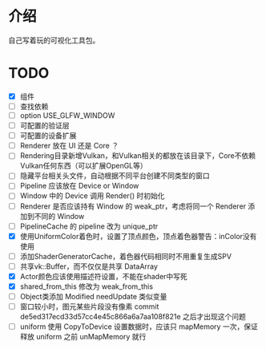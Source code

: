 # 介绍
自己写着玩的可视化工具包。

# TODO
- [x] 组件
- [ ] 查找依赖
- [ ] option USE_GLFW_WINDOW
- [ ] 可配置的验证层
- [ ] 可配置的设备扩展
- [ ] Renderer 放在 UI 还是 Core ？
- [ ] Rendering目录新增Vulkan，和Vulkan相关的都放在该目录下，Core不依赖Vulkan任何东西（可以扩展OpenGL等）
- [ ] 隐藏平台相关头文件，自动根据不同平台创建不同类型的窗口
- [ ] Pipeline 应该放在 Device or Window
- [ ] Window 中的 Device 调用 Render() 时初始化
- [ ] Renderer 是否应该持有 Window 的 weak_ptr，考虑将同一个 Renderer 添加到不同的 Window
- [ ] PipelineCache 的 pipeline 改为 unique_ptr
- [x] 使用UniformColor着色时，设置了顶点颜色，顶点着色器警告：inColor没有使用
- [ ] 添加ShaderGeneratorCache，着色器代码相同时不用重复生成SPV
- [ ] 共享vk::Buffer，而不仅仅是共享 DataArray
- [x] Actor颜色应该使用描述符设置，不能在shader中写死
- [x] shared_from_this 修改为 weak_from_this
- [ ] Object类添加 Modified needUpdate 类似变量
- [ ] 窗口较小时，图元某些片段没有像素 commit de5ed317ecd33d57cc4e45c866a6a7aa108f821e 之后才出现这个问题
- [ ] uniform 使用 CopyToDevice 设置数据时，应该只 mapMemory 一次，保证释放 uniform 之前 unMapMemory 就行
